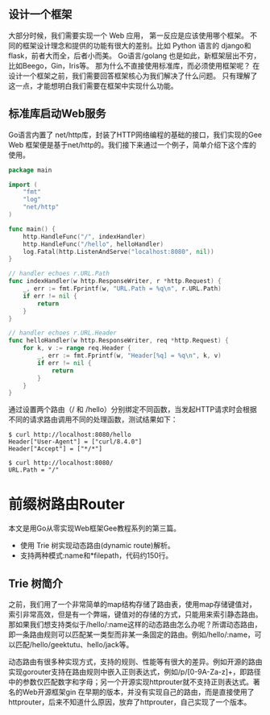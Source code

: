 ## 设计一个框架
大部分时候，我们需要实现一个 Web 应用， 第一反应是应该使用哪个框架。 
不同的框架设计理念和提供的功能有很大的差别。比如 Python 语言的 django和flask，前者大而全，后者小而美。
Go语言/golang 也是如此，新框架层出不穷，比如Beego，Gin，Iris等。
那为什么不直接使用标准库，而必须使用框架呢？ 在设计一个框架之前，我们需要回答框架核心为我们解决了什么问题。
只有理解了这一点，才能想明白我们需要在框架中实现什么功能。

## 标准库启动Web服务
Go语言内置了 net/http库，封装了HTTP网络编程的基础的接口，我们实现的Gee Web 框架便是基于net/http的。我们接下来通过一个例子，简单介绍下这个库的使用。
```go
package main

import (
	"fmt"
	"log"
	"net/http"
)

func main() {
	http.HandleFunc("/", indexHandler)
	http.HandleFunc("/hello", helloHandler)
	log.Fatal(http.ListenAndServe("localhost:8080", nil))
}

// handler echoes r.URL.Path
func indexHandler(w http.ResponseWriter, r *http.Request) {
	_, err := fmt.Fprintf(w, "URL.Path = %q\n", r.URL.Path)
	if err != nil {
		return 
	}
}

// handler echoes r.URL.Header
func helloHandler(w http.ResponseWriter, req *http.Request) {
	for k, v := range req.Header {
		_, err := fmt.Fprintf(w, "Header[%q] = %q\n", k, v)
		if err != nil {
			return 
		}
	}
}
```
通过设置两个路由（/ 和 /hello）分别绑定不同函数，当发起HTTP请求时会根据不同的请求路由调用不同的处理函数，测试结果如下：

```
$ curl http://localhost:8080/hello
Header["User-Agent"] = ["curl/8.4.0"]
Header["Accept"] = ["*/*"]

$ curl http://localhost:8080/
URL.Path = "/"
```



# 前缀树路由Router
本文是用Go从零实现Web框架Gee教程系列的第三篇。

- 使用 Trie 树实现动态路由(dynamic route)解析。
- 支持两种模式:name和*filepath，代码约150行。

## Trie 树简介
之前，我们用了一个非常简单的map结构存储了路由表，使用map存储键值对，索引非常高效，但是有一个弊端，键值对的存储的方式，只能用来索引静态路由。那如果我们想支持类似于/hello/:name这样的动态路由怎么办呢？所谓动态路由，即一条路由规则可以匹配某一类型而非某一条固定的路由。例如/hello/:name，可以匹配/hello/geektutu、hello/jack等。

动态路由有很多种实现方式，支持的规则、性能等有很大的差异。例如开源的路由实现gorouter支持在路由规则中嵌入正则表达式，例如/p/[0-9A-Za-z]+，即路径中的参数仅匹配数字和字母；另一个开源实现httprouter就不支持正则表达式。著名的Web开源框架gin 在早期的版本，并没有实现自己的路由，而是直接使用了httprouter，后来不知道什么原因，放弃了httprouter，自己实现了一个版本。
